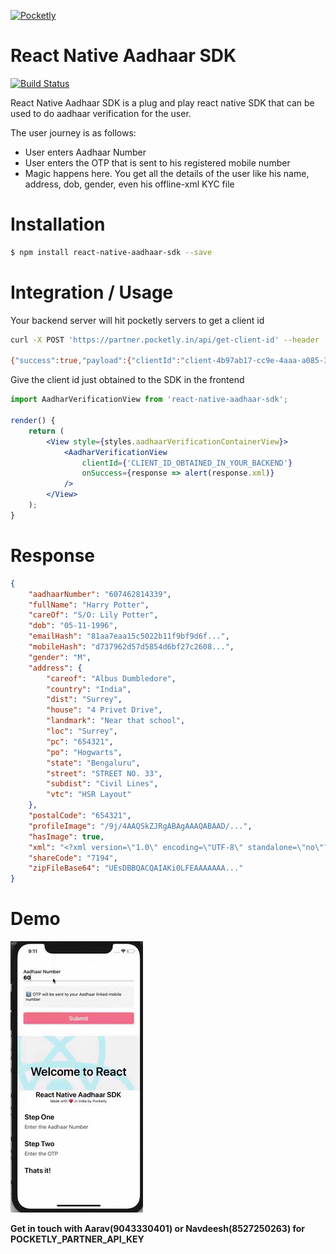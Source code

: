 [![Pocketly](https://pocketly.in/home-page-assets/img/pocketly-logo-with-name.png )](https://pocketly.in)

# React Native Aadhaar SDK

[![Build Status](https://travis-ci.org/joemccann/dillinger.svg?branch=master)](https://travis-ci.org/joemccann/dillinger)

React Native Aadhaar SDK is a plug and play react native SDK that can be used to do aadhaar verification for the user.

The user journey is as follows:
  - User enters Aadhaar Number
  - User enters the OTP that is sent to his registered mobile number
  - Magic happens here. You get all the details of the user like his name, address, dob, gender, even his offline-xml KYC file

# Installation
```sh
$ npm install react-native-aadhaar-sdk --save
```

# Integration / Usage
Your backend server will hit pocketly servers to get a client id
```sh
curl -X POST 'https://partner.pocketly.in/api/get-client-id' --header 'api-key: YOUR_POCKETLY_PARTNER_API_KEY'

{"success":true,"payload":{"clientId":"client-4b97ab17-cc9e-4aaa-a085-393fe5b89e39"}}
```
Give the client id just obtained to the SDK in the frontend
```jsx
import AadharVerificationView from 'react-native-aadhaar-sdk';

render() {
    return (
        <View style={styles.aadhaarVerificationContainerView}>
            <AadharVerificationView
                clientId={'CLIENT_ID_OBTAINED_IN_YOUR_BACKEND'}
                onSuccess={response => alert(response.xml)}
            />
        </View>
    );
}
```

# Response
```json
{
    "aadhaarNumber": "607462814339",
    "fullName": "Harry Potter",
    "careOf": "S/O: Lily Potter",
    "dob": "05-11-1996",
    "emailHash": "81aa7eaa15c5022b11f9bf9d6f...",
    "mobileHash": "d737962d57d5854d6bf27c2608...",
    "gender": "M",
    "address": {
        "careof": "Albus Dumbledore",
        "country": "India",
        "dist": "Surrey",
        "house": "4 Privet Drive",
        "landmark": "Near that school",
        "loc": "Surrey",
        "pc": "654321",
        "po": "Hogwarts",
        "state": "Bengaluru",
        "street": "STREET NO. 33",
        "subdist": "Civil Lines",
        "vtc": "HSR Layout"
    },
    "postalCode": "654321",
    "profileImage": "/9j/4AAQSkZJRgABAgAAAQABAAD/...",
    "hasImage": true,
    "xml": "<?xml version=\"1.0\" encoding=\"UTF-8\" standalone=\"no\"?><OfflinePaperlessKyc refer...",
    "shareCode": "7194",
    "zipFileBase64": "UEsDBBQACQAIAKi0LFEAAAAAAA..."
}
```

# Demo
![Demo GIF](demo.gif)


**Get in touch with Aarav(9043330401) or Navdeesh(8527250263) for POCKETLY_PARTNER_API_KEY**
